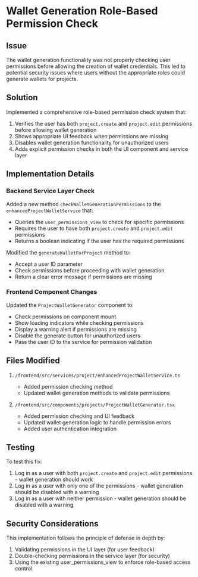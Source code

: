# Wallet Generation Role-Based Permission Check

## Issue

The wallet generation functionality was not properly checking user permissions before allowing the creation of wallet credentials. This led to potential security issues where users without the appropriate roles could generate wallets for projects.

## Solution

Implemented a comprehensive role-based permission check system that:

1. Verifies the user has both `project.create` and `project.edit` permissions before allowing wallet generation
2. Shows appropriate UI feedback when permissions are missing
3. Disables wallet generation functionality for unauthorized users
4. Adds explicit permission checks in both the UI component and service layer

## Implementation Details

### Backend Service Layer Check

Added a new method `checkWalletGenerationPermissions` to the `enhancedProjectWalletService` that:
- Queries the `user_permissions_view` to check for specific permissions
- Requires the user to have both `project.create` and `project.edit` permissions
- Returns a boolean indicating if the user has the required permissions

Modified the `generateWalletForProject` method to:
- Accept a user ID parameter
- Check permissions before proceeding with wallet generation
- Return a clear error message if permissions are missing

### Frontend Component Changes

Updated the `ProjectWalletGenerator` component to:
- Check permissions on component mount
- Show loading indicators while checking permissions
- Display a warning alert if permissions are missing
- Disable the generate button for unauthorized users
- Pass the user ID to the service for permission validation

## Files Modified

1. `/frontend/src/services/project/enhancedProjectWalletService.ts`
   - Added permission checking method
   - Updated wallet generation methods to validate permissions

2. `/frontend/src/components/projects/ProjectWalletGenerator.tsx`
   - Added permission checking and UI feedback
   - Updated wallet generation logic to handle permission errors
   - Added user authentication integration

## Testing

To test this fix:
1. Log in as a user with both `project.create` and `project.edit` permissions - wallet generation should work
2. Log in as a user with only one of the permissions - wallet generation should be disabled with a warning
3. Log in as a user with neither permission - wallet generation should be disabled with a warning

## Security Considerations

This implementation follows the principle of defense in depth by:
1. Validating permissions in the UI layer (for user feedback)
2. Double-checking permissions in the service layer (for security)
3. Using the existing user_permissions_view to enforce role-based access control
